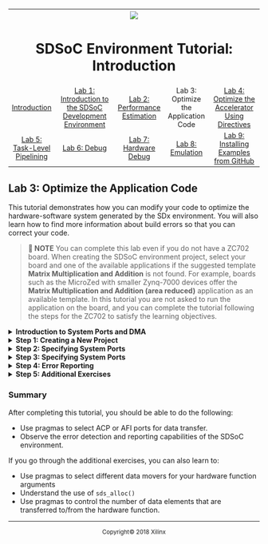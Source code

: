 <table style="width:100%">
  <tr>
    <th width="100%" colspan="6"><img src="https://www.xilinx.com/content/dam/xilinx/imgs/press/media-kits/corporate/xilinx-logo.png" width="30%"/><h1>SDSoC Environment Tutorial: Introduction</h1>
</th>
  </tr>
  <tr>
    <td align="center"><a href="README.md">Introduction</a></td>
    <td align="center"><a href="lab-1-introduction-to-the-sdsoc-development-environment.md">Lab 1: Introduction to the SDSoC Development Environment</a></td>
    <td align="center"><a href="lab-2-performance-estimation.md">Lab 2: Performance Estimation</a></td>
    <td align="center">Lab 3: Optimize the Application Code</td>
    <td align="center"><a href="lab-4-optimize-the-accelerator-using-directives.md">Lab 4: Optimize the Accelerator Using Directives</a></td>
  </tr>
  <tr>
    <td align="center"><a href="lab-5-task-level-pipelining.md">Lab 5: Task-Level Pipelining</a></td>
    <td align="center"><a href="lab-6-debug.md">Lab 6: Debug</a></td>
    <td align="center"><a href="lab-7-hardware-debug.md">Lab 7: Hardware Debug</a></td>
    <td align="center"><a href="lab-8-emulation.md">Lab 8: Emulation</a></td>
    <td align="center"><a href="lab-9-installing-applications-from-github.md">Lab 9: Installing Examples from GitHub</a></td>
</table>


## Lab 3: Optimize the Application Code  

This tutorial demonstrates how you can modify your code to optimize the hardware-software system generated by the SDx environment. You will also learn how to find more information about build errors so that you can correct your code.  

>**:pushpin: NOTE**  You can complete this lab even if you do not have a ZC702 board. When creating the SDSoC environment project, select your board and one of the available applications if the suggested template **Matrix Multiplication and Addition** is not found. For example, boards such as the MicroZed with smaller Zynq-7000 devices offer the **Matrix Multiplication and Addition (area reduced)** application as an available template. In this tutorial you are not asked to run the application on the board, and you can complete the tutorial following the steps for the ZC702 to satisfy the learning objectives.  

<details>
<summary><strong>Introduction to System Ports and DMA</strong></summary>

In Zynq®-7000 SoC device systems, the memory seen by the ARM A9 processors has two levels of on-chip cache followed by a large off-chip DDR memory. From the programmable logic side, the SDx IDE creates a hardware design that might contain a Direct Memory Access (DMA) block to allow a hardware function to  
directly read and/or write to the processor system memory via the system interface ports.  

As shown in the simplified diagram below, the processing system (PS) block in Zynq devices has three kinds of system ports that are used to transfer data from processor memory to the Zynq device programmable logic (PL) and back. They are Accelerator Coherence Port (ACP) which allows the hardware to directly access the L2 Cache of the processor in a coherent fashion, High Performance ports 0-3 (HP0-3), which provide direct buffered access to the DDR memory or the on-chip memory from the hardware bypassing the processor cache using Asynchronous FIFO Interface (AFI), and General-Purpose IO ports (GP0/GP1) which allow the processor to read/write hardware registers.  

![](./images/zjf1517376261638.png)    

When the software running on the ARM A9 processor "calls" a hardware function, it actually invokes an `sds++` generated stub function that in turn calls underlying drivers to send data from the processor memory to the hardware function and to get data back from the hardware function to the processor memories over the three types of system ports shown: GPx, ACP, and AFI.  

The table below shows the different system ports and their properties. The `sds++` compiler automatically chooses the best possible system port to use for any data transfer, but allows you to override this selection by using pragmas.  

| System Port Properties        | Properties  |
| ----------------------------- |-------------|
| ACP  | Hardware functions have cache coherent access to DDR via the PS L2 cache. |
| AFI (HP) | Hardware functions have fast non-cache coherent access to DDR via the PS memory controller. |
| GP | Processor directly writes/reads data to/from hardware function. Inefficient for large data transfers. |
|MIG | Hardware functions access DDR from PL via a MIG IP memory controller. |


>**:pushpin: NOTE**  For more information on Optimization refer toSDSoC Environment Profiling and Optimization Guide ([UG1235](https://www.xilinx.com/cgi-bin/docs/rdoc?v=2018.2;d=ug1235-sdsoc-optimization-guide.pdf)).  

</details>

<details>
<summary><strong>Step 1: Creating a New Project</strong></summary>

  1. Create a new project in the SDx™ IDE (`lab3`) for the ZC702 platform and Linux System configuration using the design template for Matrix Multiplication and Addition.   

  2. Click on the tab labeled lab3 to view the SDx Project Settings. If the tab is not visible, in the Project Explorer double click on the project.sdx file under the lab3 project.   

  3. In the HW Functions panel, observe that the `madd` and `mmult` functions already appear in the list of functions marked for hardware acceleration.   

  4. To get the best runtime performance, switch to use the Release configuration by clicking on the Active Build Configuration option and then selecting Release. You could also select Release from the Build icon, or by right-clicking the project and selecting **Build Configurations > Set Active > Release**. The Release build configuration uses a higher compiler optimization setting than the Debug build configurations.

</details>

<details>
<summary><strong>Step 2: Specifying System Ports</strong></summary>

The sys_port pragma allows you to override the SDSoC system compiler port selection to choose the ACP or one of the AFI ports on the Zynq-7000 SoC Processing System (PS) to access the processor memory.  

  1. You do not need to generate an SD card boot image to inspect the structure of the system generated by the SDx system compiler, so set project linker options to prevent generating the bit stream, boot image and build.  
     1. Click on the lab3 tab to select the SDx Project Settings.  
     2. Deselect the Generate SD card image check box.  

  2. Right-click on the top level folder for the project in Project Explorer and select Build Project.  

  3. When the build completes, in the Assistant panel, double-click Data Motion Network Report to view the Data Motion Network report for the project lab3. The report contains a table describing the hardware/software connectivity for each hardware function.  

     The right-most column (Connection) shows the type of DMA assigned to each input array of the matrix multiplier (AXIDMA_SIMPLE= simple DMA), and the Processing System 7 IP port used. The table below displays a partial view of the data_motion.md file, before adding the sys_port pragma.

     ![](./images/dfd1527614240611.png)  

  4. Add sys_port pragma.  
     1. Double-click `mmultadd.h` file in the Project Explorer view, under the src folder, to open the file in the source editor.  
     2. Immediately preceding the declaration for the `mmult` function, insert the following to specify a different system port for each of the input arrays.  
        `#pragma SDS data sys_port(A:ACP, B:AFI)`  

        ![](./images/sno1517376007043.png)  

    3. Save the file.

  5. Right-click the top-level folder for the project and click on Build Project in the menu.  

  6. When the build completes, click on the tab showing the Data Motion Network Report (`data_motion.md` file).  

  7. Click anywhere in the Data Motion Network Report pane and select Refresh from the context menu.  

     ![](./images/gqw1527616464174.png)  

     The connection column shows the system port assigned to each input/output array of the matrix multiplier.  

  8. Delete the pragma `#pragma SDS data sys_port(A:ACP, B:AFI)` and save the file.

</details>

<details>
<summary><strong>Step 3: Specifying System Ports</strong></summary>

  The sys_port pragma allows you to override the SDSoC system compiler port selection to choose the ACP or one of the AFI ports on the Zynq-7000 SoC Processing System (PS) to access the processor memory.  

  1. You do not need to generate an SD card boot image to inspect the structure of the system generated by the SDx system compiler, so set project linker options to prevent generating the bit stream, boot image and build.  
     1. Click on the lab3 tab to select the SDx Project Settings.  
     2. Deselect the Generate bitstream and Generate SD card image check boxes.  

  2. Right-click on the top level folder for the project in Project Explorer and select Build Project.  

  3. When the build completes, in the Reports panel, double-click Data Motion Network Report to view the Data Motion Network report. The report contains a table describing the hardware/software connectivity for each hardware function.  

     The right-most column (Connection) shows the type of DMA assigned to each input array of the matrix multiplier (AXIDMA_SIMPLE= simple DMA), and the Processing System 7 IP port used. The table below displays a partial view of the `data_motion.md` file, before adding the sys_port pragma.  

     ![](./images/plg1517376007047.png)  

  4. Add sys_port pragma.  
     1. Double-click mmultadd.h file in the Project Explorer view, under the src folder, to open the file in the source editor.  
     2. Immediately preceding the declaration for the `mmult` function, insert the following to specify a different system port for each of the input arrays.
        `#pragma SDS data sys_port(A:ACP, B:AFI)`  

        ![](./images/sno1517376007043.png)

    3. Save the file.


  5. Right-click the top-level folder for the project and click on Build Project in the menu.  
  6. When the build completes, click on the tab showing the Data Motion Network Report (data_motion.md file).  
  7. Click anywhere in the Data Motion Network Report pane and select Refresh from the context menu.  

     ![](./images/prf1517375349351.png)  

     The connection column shows the system port assigned to each input/output array of the matrix multiplier.  

  8. Delete the pragma `#pragma SDS data sys_port(A:ACP, B:AFI)` and save the file.  

</details>

<details>
<summary><strong>Step 4: Error Reporting</strong></summary>

  You can introduce errors as described in each of the following steps and note the response from the SDx IDE.  

  1. Open the source file main.cpp from the src folder and remove the semicolon at the end of the `std::cout` statement near the bottom of the file.  
     Notice that a yellow box shows up on the left edge of the line.  

     ![](./images/qsw1517376007052.png)  

  2. Move your cursor over the yellow box and notice that it tells you that you have a missing semicolon.      
  3. Insert the semicolon at the right place and notice how the yellow box disappears.  
  4. Now change `std::cout` to `std::cou` and notice how a pink box shows up on the left edge of the line.  

     ![](./images/xpt1517376007008.png)  
  5. Move the cursor over the pink box to see a popup displaying the "corrected" version of the line with `std::cout` instead of `std::cou`.  

     ![](./images/zey1517376007045.png)  

  6. Correct the previous error by changing `std::cou` to `std::cout`.  
  7. Introduce a new error by commenting out the line that declares all the variables used in `main()`.  

     ![](./images/pjv1517375659059.png)  

  8. Save and build the project. Do not wait for the build to complete.  
  9. You can see the error messages scrolling by on the console. Open the `Release/_sds/reports/sds_main.log and Release/_sds/reports/sds_mmult.log` files to see the detailed error reports.  

     ![](./images/akh1517376007035.png)  

  10. Uncomment the line where the variables are declared.  

</details>

<details>
<summary><strong>Step 5: Additional Exercises</strong></summary>

  >**:pushpin: NOTE**  Instructions provided in this section are optional.  

  When Linux is used as the target OS for your application, memory allocation  for your application is handled by Linux and the supporting libraries. If you declare an array on stack within a scope (`int a[10000];`) or allocate it dynamically using the standard `malloc()` function, what you get is a section of memory that is contiguous in the Virtual Address Space provided by the processor and Linux. This buffer is typically split over multiple non-contiguous pages in the Physical Address Space, and Linux automatically does the Virtual-Physical address translation whenever the software accesses the  
  array. However, the hardware functions and DMAs can only access the physical address space, and so the software drivers have to explicitly translate from the Virtual Address to the Physical Address for each array, and provide this physical address to the DMA or hardware function. As each array may be spread across multiple non-contiguous pages in Physical Address Space, the driver has to provide a list of physical page addresses to the DMA. DMA that can handle a list of pages for a single array is known as Scatter-Gather DMA. A DMA that can handle only single physical addresses is called Simple DMA. Simple DMA is cheaper than Scatter-Gather DMA in terms of the area and performance  
  overheads, but it requires the use of a special allocator called `sds_alloc()` to obtain physically contiguous memory for each array.  

  [Lab 1](lab-1-introduction-to-the-sdsoc-development-environment.md) used the `mult_add` template to allow the use of Simple DMA. In the following exercises you force the use of other data movers such as Scatter-Gather DMA or AXIFIFO using pragmas, modify the source code to use `malloc()` instead of `sds_alloc()` and observe how Scatter-Gather DMA is automatically selected.  


  <details>
  <summary><strong>Controlling Data Mover Selection</strong></summary>  

  In this exercise you add data mover pragmas to the source code from lab3 to specify the type of data mover used to transfer each array between hardware and software. Then you build the project and view the generated report `(data_motion.md`) to see the effect of these pragmas. Remember to prevent generation of bit stream and boot files, so that your build does not synthesize the hardware.  

  To add data mover pragmas to specify the type of data mover used for each  
  array:  

  1. Double-click mmultadd.h in the folder view under lab3/src to bring up the source editor panel.  
  2. Just above the `mmult` function declaration, insert the following line to specify a different data mover for each of the arrays and save the file.  
     `#pragma SDS data data_mover(A:AXIDMA_SG, B:AXIDMA_SIMPLE, C:AXIFIFO)`  

  3. Right-click the top-level folder for the project and click Build Project in the menu.  

     >**:information_source: IMPORTANT!** The build process can take approximately 5 to 10 minutes to  
  complete.  

  4. When the build completes, in the Project Explorer view, double-click to open Data Motion Report from the Reports tab.  
     The right-most column (Connection) shows the data mover assigned to each input/output array of the matrix multiplier.  

     >**:pushpin: NOTE:**  The Pragmas column lists the pragmas that were used. Also, the `AXIFIFO` data mover has been assigned the `M_AXI_GP0` port, while the other two data movers are associated with `S_AXI_ACP`.  

     ![](./images/znz1517376007025.png)  

  5. Remove the pragma #pragma SDS data data_mover(A:AXIDMA_SG, B:AXIDMA_SIMPLE, C:AXIFIFO) that you entered in step 2 and save the file.

  </details>

  <details>
  <summary><strong>Using malloc() instead of sds_alloc()</strong></summary>  

  For this exercise you start with the source used in lab3, modify the source to use `malloc()` instead of `sds_alloc()`, and observe how the data mover changes from Simple DMA to Scatter-Gather DMA.  

  1. Double-click the `main.cpp` in the Project Explorer view, under src folder, to bring up the source editor view.  
  2. Find all the lines to where buffers are allocated with `sds_alloc()`, and replace `sds_alloc()` with `malloc()` everywhere. Also remember to replace all calls to `sds_free()` with `free()`.  
  3. Save your file.  
  4. Right-click the top-level folder for the project and click Build Project in the menu.  

     >**:information_source: IMPORTANT!** The build process can take approximately 5 to 10 minutes to complete.  

  5. When the build completes, in the Project Explorer view, double-click to open `Release/_sds/reports/data_motion.md`.  
  6. The right-most column (Connection) shows the type of DMA assigned to each input/output array of the matrix multiplier (`AXIDMA_SG` = scatter gather DMA), and which Processing System 7 IP port is used (`S_AXI_ACP`). You can also see on the Accelerator Call sites table whether the allocation of the memory that is used on each transfer is contiguous or paged.  

     ![](./images/hsc1517376007065.png)  

  7. Undo all the changes made in step 2 and save the file.

  </details>
  <details>
  <summary><strong>Adding Pragmas to Control the Amount of Data Transferred</strong></summary>

  For this step, you use a different design template to show the use of the copy pragma. In this template an extra parameter called M is passed to the matrix multiply function. This parameter allows the matrix multiplier function to multiply two square matrices of any size M*M up to a maximum of 32*32. The top level allocation for the matrices creates matrices of the maximum size 32x32. The M parameter tells the matrix multiplier function the size of the matrices to multiply, and the data copy pragma tells the SDSoC™ environment that it is sufficient to transfer a smaller amount of data corresponding to the actual matrix size instead of the maximum matrix size.  

  1. Launch the SDx environment and create a new project for the zc702, Linux platform using the matrix multiplication with variable data size design template:  
     1. Select File > New > SDx Project  
     2. In the new project dialog box, type in a name for the project (for example `lab3a`)  
     3. Select zc702 and Linux.  
     4. Click **Next**.  
     5. Select Matrix Multiplication Data Size as the application and click Finish.  
     6. Note that the `mmult_accel` function has been marked for hardware acceleration.  

  2. Set up the project to prevent building the bitstream and boot files by deselecting the Generate bitstream and Generate SD Card image checkboxes in the Options panel.  

  3. Note that data copy pragmas are present in the code. They can be viewed by double-clicking mmult_accel.h in the Project Explorer view (under the src folder) to bring up the source editor view.  

     Note the pragmas that specify a different data copy size for each of the arrays. In the pragmas, you can use any of the scalar arguments of the function to specify the data copy size. In this case, M is used to specify the size.  

     ```
      #pragma SDS data copy(A[0:M*M], B[0:M*M], C[0:M*M])  
      #pragma SDS data access_pattern(A:SEQUENTIAL, B:SEQUENTIAL, C:SEQUENTIAL)   
      void mmult_accel (float A[N*N],  
                        float B[N*N],  
                        float C[N*N],  
                        int M);  
     ```
  4. Right-click the top-level folder for the project and click Build Project in the menu.

  5. When the build completes, in the Project Explorer view, double-click to open Data Motion Network Report in the Reports tab.  
  6. Observe the second column from the right, titled Pragmas, to view the length of the data transfer for each array. The second table shows the transfer size for each hardware function call site.  

     ![](./images/pvd1517375658992.png)  

  </details>   
  </details>

### Summary

After completing this tutorial, you should be able to do the following:

  * Use pragmas to select ACP or AFI ports for data transfer.
  * Observe the error detection and reporting capabilities of the SDSoC environment.  

If you go through the additional exercises, you can also learn to:  

  * Use pragmas to select different data movers for your hardware function arguments  
  * Understand the use of `sds_alloc()`  
  * Use pragmas to control the number of data elements that are transferred to/from the hardware function.  
<hr/>
<p align="center"><sup>Copyright&copy; 2018 Xilinx</sup></p>
